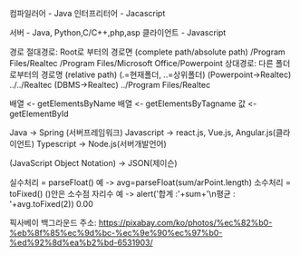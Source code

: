 컴파일러어 - Java
인터프리터어 - Jacascript

서버 - Java, Python,C/C++,php,asp
클라이언트 - Javascript

경로
    절대경로: Root로 부터의 경로면 (complete path/absolute path)
    /Program Files/Realtec
    /Program Files/Microsoft Office/Powerpoint
    상대경로: 다른 폴더로부터의 경로명 (relative path)
    (.=현재폴더, ..=상위폴더)
    (Powerpoint->Realtec)
    ../../Realtec
    (DBMS->Realtec)
    ../Program Files/Realtec

배열 <- getElementsByName
배열 <- getElementsByTagname
값 <- getElementById

Java -> Spring (서버프레임워크)
Javascript -> react.js, Vue.js, Angular.js(클라이언트)
Typescript -> Node.js(서버개발언어)

(JavaScript Object Notation) -> JSON(제이슨) 

실수처리 = parseFloat() 예 -> avg=parseFloat(sum/arPoint.length)
소수처리 = toFixed() ()안은 소수점 자리수 예 -> alert('합계 :'+sum+'\n평균 : '+avg.toFixed(2)) 0.00

픽사베이 백그라운드 주소: https://pixabay.com/ko/photos/%ec%82%b0-%eb%8f%85%ec%9d%bc-%ec%9e%90%ec%97%b0-%ed%92%8d%ea%b2%bd-6531903/


<!-- 
<input type=text/hidden/number/date/datetime/money/.. => .val()
<textarea>,<select> => .val()

<input type=radio/checked       => .is(':checked') => true/false 
 
write 쓰기로 집어넣을때는: 
$("#climbing").prop("checked",true);

$("#dvShow").text(str); ("영화보기<br>모터사이클<br>등산")  = "영화보기<br>모터사이클<br>등산"
$("#dvShow").html(str); ("영화보기<br>모터사이클<br>등산") =
"영화보기
모터사이클
등산"
-->
